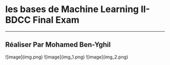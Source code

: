 <h1>les bases de Machine Learning
II-BDCC Final Exam</h1>
<hr>
<h2>Réaliser Par Mohamed Ben-Yghil</h2>
![image](img.png)
![image](img_1.png)
![image](img_2.png)
